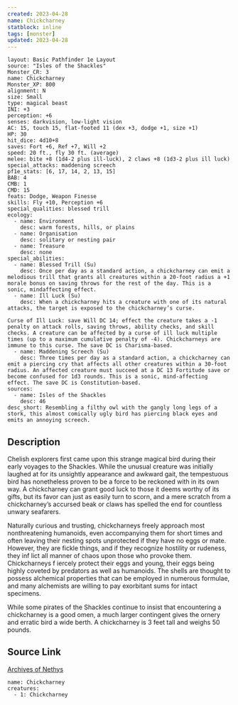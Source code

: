 ```yaml
---
created: 2023-04-28
name: Chickcharney
statblock: inline
tags: [monster]
updated: 2023-04-28
---
```

```statblock
layout: Basic Pathfinder 1e Layout
source: "Isles of the Shackles"
Monster_CR: 3
name: Chickcharney
Monster_XP: 800
alignment: N
size: Small
type: magical beast
INI: +3
perception: +6
senses: darkvision, low-light vision
AC: 15, touch 15, flat-footed 11 (dex +3, dodge +1, size +1)
HP: 30
hit_dice: 4d10+8
saves: Fort +6, Ref +7, Will +2
speed: 20 ft., fly 30 ft. (average)
melee: bite +8 (1d4-2 plus ill-luck), 2 claws +8 (1d3-2 plus ill luck)
special_attacks: maddening screech
pf1e_stats: [6, 17, 14, 2, 13, 15]
BAB: 4
CMB: 1
CMD: 15
feats: Dodge, Weapon Finesse
skills: Fly +10, Perception +6
special_qualities: blessed trill
ecology:
  - name: Environment
    desc: warm forests, hills, or plains
  - name: Organisation
    desc: solitary or nesting pair
  - name: Treasure
    desc: none
special_abilities:
  - name: Blessed Trill (Su)
    desc: Once per day as a standard action, a chickcharney can emit a melodious trill that grants all creatures within a 20-foot radius a +1 morale bonus on saving throws for the rest of the day. This is a sonic, mindaffecting effect.
  - name: Ill Luck (Su)
    desc: When a chickcharney hits a creature with one of its natural attacks, the target is exposed to the chickcharney’s curse.

Curse of Ill Luck: save Will DC 14; effect the creature takes a -1 penalty on attack rolls, saving throws, ability checks, and skill checks. A creature can be affected by a curse of ill luck multiple times (up to a maximum cumulative penalty of -4). Chickcharneys are immune to this curse. The save DC is Charisma-based.
  - name: Maddening Screech (Su)
    desc: Three times per day as a standard action, a chickcharney can emit a piercing cry that affects all other creatures within a 30-foot radius. An affected creature must succeed at a DC 13 Fortitude save or become confused for 1d3 rounds. This is a sonic, mind-affecting effect. The save DC is Constitution-based.
sources:
  - name: Isles of the Shackles
    desc: 46
desc_short: Resembling a filthy owl with the gangly long legs of a stork, this almost comically ugly bird has piercing black eyes and emits an annoying screech.
```
## Description
Chelish explorers first came upon this strange magical bird during their early voyages to the Shackles. While the unusual creature was initially laughed at for its unsightly appearance and awkward gait, the tempestuous bird has nonetheless proven to be a force to be reckoned with in its own way. A chickcharney can grant good luck to those it deems worthy of its gifts, but its favor can just as easily turn to scorn, and a mere scratch from a chickcharney’s accursed beak or claws has spelled the end for countless unwary seafarers.

Naturally curious and trusting, chickcharneys freely approach most nonthreatening humanoids, even accompanying them for short times and often leaving their nesting spots unprotected if they have no eggs or mate. However, they are fickle things, and if they recognize hostility or rudeness, they inf lict all manner of chaos upon those who provoke them. Chickcharneys f iercely protect their eggs and young, their eggs being highly coveted by predators as well as humanoids. The shells are thought to possess alchemical properties that can be employed in numerous formulae, and many alchemists are willing to pay exorbitant sums for intact specimens.

While some pirates of the Shackles continue to insist that encountering a chickcharney is a good omen, a much larger contingent gives the ornery and erratic bird a wide berth. A chickcharney is 3 feet tall and weighs 50 pounds.
## Source Link
[Archives of Nethys](https://aonprd.com/MonsterDisplay.aspx?ItemName=Chickcharney)
```encounter-table
name: Chickcharney
creatures:
  - 1: Chickcharney
```
